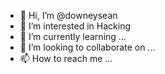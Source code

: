 - 👋 Hi, I’m @downeysean
- 👀 I’m interested in Hacking
- 🌱 I’m currently learning ...
- 💞️ I’m looking to collaborate on ...
- 📫 How to reach me ...

<!---
downeysean/downeysean is a ✨ special ✨ repository because its `README.md` (this file) appears on your GitHub profile.
You can click the Preview link to take a look at your changes.
--->
